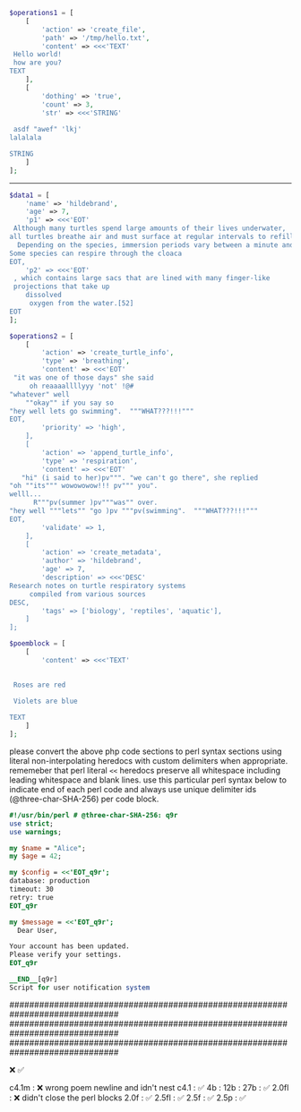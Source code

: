
```php
$operations1 = [
    [
        'action' => 'create_file',
        'path' => '/tmp/hello.txt',
        'content' => <<<'TEXT'
 Hello world!
 how are you?
TEXT
    ],
    [
        'dothing' => 'true',
        'count' => 3,
        'str' => <<<'STRING'
   
 asdf "awef" 'lkj'
lalalala 

STRING
    ]
];
```

---

```php
$data1 = [
    'name' => 'hildebrand',
    'age' => 7,
    'p1' => <<<'EOT'
 Although many turtles spend large amounts of their lives underwater, 
all turtles breathe air and must surface at regular intervals to refill their lungs. 
  Depending on the species, immersion periods vary between a minute and an hour.[51] 
Some species can respire through the cloaca
EOT,
    'p2' => <<<'EOT'
 , which contains large sacs that are lined with many finger-like 
 projections that take up 
    dissolved 
     oxygen from the water.[52]
EOT
];
```

```php
$operations2 = [
    [
        'action' => 'create_turtle_info',
        'type' => 'breathing',
        'content' => <<<'EOT'
 "it was one of those days" she said 
     oh reaaaallllyyy 'not' !@#
"whatever" well
    ""okay"" if you say so
"hey well lets go swimming".  """WHAT???!!!"""
EOT,
        'priority' => 'high',
    ],
    [
        'action' => 'append_turtle_info',
        'type' => 'respiration',
        'content' => <<<'EOT'
   "hi" (i said to her)pv""". "we can't go there", she replied 
"oh ""its""" wowowowow!!! pv""" you". 
welll...
      R"""pv(summer )pv"""was"" over.
"hey well """lets"" "go )pv """pv(swimming".  """WHAT???!!!"""
EOT,
        'validate' => 1,
    ],
    [
        'action' => 'create_metadata',
        'author' => 'hildebrand',
        'age' => 7,
        'description' => <<<'DESC'
Research notes on turtle respiratory systems
     compiled from various sources
DESC,
        'tags' => ['biology', 'reptiles', 'aquatic'],
    ]
];
```

```php
$poemblock = [
    [
        'content' => <<<'TEXT'

  
 Roses are red

 Violets are blue  
  
TEXT
    ]
];
```


please convert the above php code sections to perl syntax sections using literal non-interpolating heredocs with custom delimiters when appropriate.  rememeber that perl literal `<<` heredocs preserve all whitespace including leading whitespace and blank lines. use this particular perl syntax below to indicate end of each perl code and always use unique delimiter ids (@three-char-SHA-256) per code block. 

```perl
#!/usr/bin/perl # @three-char-SHA-256: q9r
use strict;
use warnings;

my $name = "Alice";
my $age = 42;

my $config = <<'EOT_q9r';
database: production
timeout: 30
retry: true
EOT_q9r

my $message = <<'EOT_q9r';
  Dear User,

Your account has been updated.
Please verify your settings.
EOT_q9r

__END__[q9r]
Script for user notification system
```


##############################################################################
##############################################################################
##############################################################################


❌
✅

c4.1m  : ❌     wrong poem newline and idn't nest
c4.1   : ✅
4b     : 
12b    : 
27b    : ✅
2.0fl  : ❌     didn't close the perl blocks
2.0f   : ✅
2.5fl  : ✅
2.5f   : ✅
2.5p   : ✅
